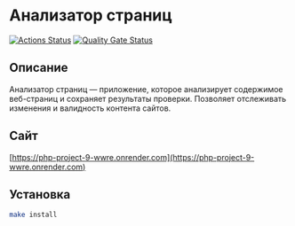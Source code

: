# Анализатор страниц

[![Actions Status](https://github.com/MiranaM/php-project-9/actions/workflows/hexlet-check.yml/badge.svg)](https://github.com/MiranaM/php-project-9/actions)
[![Quality Gate Status](https://sonarcloud.io/api/project_badges/measure?project=MiranaM_php-project-9&metric=alert_status)](https://sonarcloud.io/summary/new_code?id=MiranaM_php-project-9)

## Описание

Анализатор страниц — приложение, которое анализирует содержимое веб-страниц и сохраняет результаты проверки. Позволяет отслеживать изменения и валидность контента сайтов.

## Сайт

[https://php-project-9-wwre.onrender.com](https://php-project-9-wwre.onrender.com)

## Установка

```bash
make install
```
